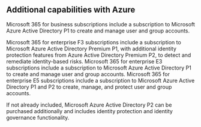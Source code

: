 ## Additional capabilities with Azure

Microsoft 365 for business subscriptions include a subscription to Microsoft Azure Active Directory P1 to create and manage user and group accounts.

Microsoft 365 for enterprise F3 subscriptions include a subscription to Microsoft Azure Active Directory Premium P1, with additional identity protection features from Azure Active Directory Premium P2, to detect and remediate identity-based risks. Microsoft 365 for enterprise E3 subscriptions include a subscription to Microsoft Azure Active Directory P1 to create and manage user and group accounts. Microsoft 365 for enterprise E5 subscriptions include a subscription to Microsoft Azure Active Directory P1 and P2 to create, manage, and protect user and group accounts.

If not already included, Microsoft Azure Active Directory P2 can be purchased additionally and includes identity protection and identity governance functionality.